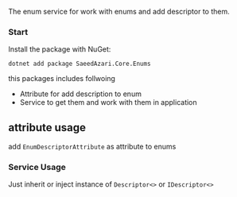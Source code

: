 ﻿The enum service for work with enums and add descriptor to them.

### Start
Install the package with NuGet:
```
dotnet add package SaeedAzari.Core.Enums

```

this packages includes follwoing 

- Attribute for add description to enum
- Service to get them and work with them in application
## attribute usage

add `EnumDescriptorAttribute` as attribute to enums

### Service Usage
Just inherit or inject instance of `Descriptor<>` or `IDescriptor<>`
